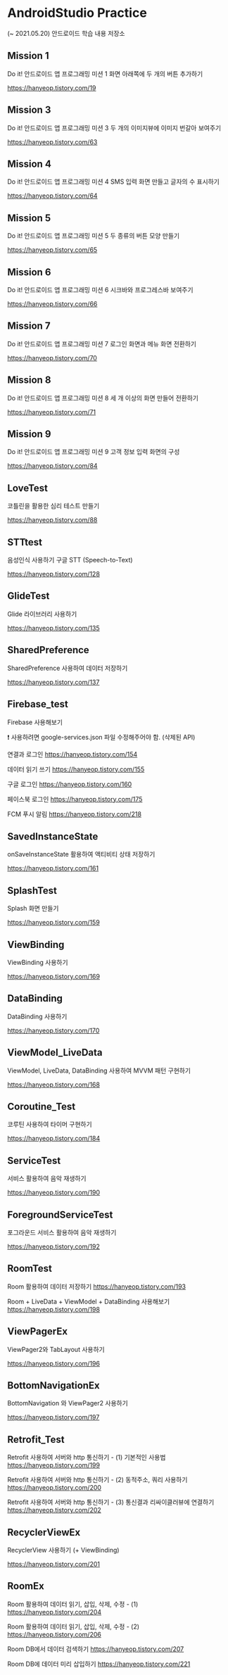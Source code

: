 # AndroidStudio Practice
(~ 2021.05.20) 안드로이드 학습 내용 저장소

## Mission 1
Do it! 안드로이드 앱 프로그래밍 미션 1 화면 아래쪽에 두 개의 버튼 추가하기

https://hanyeop.tistory.com/19

## Mission 3
Do it! 안드로이드 앱 프로그래밍 미션 3 두 개의 이미지뷰에 이미지 번갈아 보여주기

https://hanyeop.tistory.com/63

## Mission 4
Do it! 안드로이드 앱 프로그래밍 미션 4 SMS 입력 화면 만들고 글자의 수 표시하기

https://hanyeop.tistory.com/64

## Mission 5
Do it! 안드로이드 앱 프로그래밍 미션 5 두 종류의 버튼 모양 만들기

https://hanyeop.tistory.com/65

## Mission 6
Do it! 안드로이드 앱 프로그래밍 미션 6 시크바와 프로그레스바 보여주기

https://hanyeop.tistory.com/66

## Mission 7
Do it! 안드로이드 앱 프로그래밍 미션 7 로그인 화면과 메뉴 화면 전환하기

https://hanyeop.tistory.com/70

## Mission 8
Do it! 안드로이드 앱 프로그래밍 미션 8 세 개 이상의 화면 만들어 전환하기

https://hanyeop.tistory.com/71

## Mission 9
Do it! 안드로이드 앱 프로그래밍 미션 9 고객 정보 입력 화면의 구성

https://hanyeop.tistory.com/84

## LoveTest
코틀린을 활용한 심리 테스트 만들기

https://hanyeop.tistory.com/88

## STTtest
음성인식 사용하기 구글 STT (Speech-to-Text)

https://hanyeop.tistory.com/128

## GlideTest
Glide 라이브러리 사용하기 

https://hanyeop.tistory.com/135

## SharedPreference
SharedPreference 사용하여 데이터 저장하기

https://hanyeop.tistory.com/137

## Firebase_test
Firebase 사용해보기

❗ 사용하려면 google-services.json 파일 수정해주어야 함. (삭제된 API)

연결과 로그인 https://hanyeop.tistory.com/154

데이터 읽기 쓰기 https://hanyeop.tistory.com/155

구글 로그인 https://hanyeop.tistory.com/160

페이스북 로그인 https://hanyeop.tistory.com/175

FCM 푸시 알림 https://hanyeop.tistory.com/218

## SavedInstanceState
onSaveInstanceState 활용하여 액티비티 상태 저장하기

https://hanyeop.tistory.com/161

## SplashTest
Splash 화면 만들기

https://hanyeop.tistory.com/159

## ViewBinding
ViewBinding 사용하기

https://hanyeop.tistory.com/169

## DataBinding
DataBinding 사용하기

https://hanyeop.tistory.com/170

## ViewModel_LiveData
ViewModel, LiveData, DataBinding 사용하여 MVVM 패턴 구현하기

https://hanyeop.tistory.com/168

## Coroutine_Test
코루틴 사용하여 타이머 구현하기

https://hanyeop.tistory.com/184

## ServiceTest
서비스 활용하여 음악 재생하기

https://hanyeop.tistory.com/190

## ForegroundServiceTest
포그라운드 서비스 활용하여 음악 재생하기

https://hanyeop.tistory.com/192

## RoomTest
Room 활용하여 데이터 저장하기 https://hanyeop.tistory.com/193

Room + LiveData + ViewModel + DataBinding 사용해보기 https://hanyeop.tistory.com/198 

## ViewPagerEx
ViewPager2와 TabLayout 사용하기

https://hanyeop.tistory.com/196

## BottomNavigationEx
BottomNavigation 와 ViewPager2 사용하기

https://hanyeop.tistory.com/197

## Retrofit_Test
Retrofit 사용하여 서버와 http 통신하기 - (1) 기본적인 사용법 https://hanyeop.tistory.com/199

Retrofit 사용하여 서버와 http 통신하기 - (2) 동적주소, 쿼리 사용하기 https://hanyeop.tistory.com/200

Retrofit 사용하여 서버와 http 통신하기 - (3) 통신결과 리싸이클러뷰에 연결하기 https://hanyeop.tistory.com/202

## RecyclerViewEx
RecyclerView 사용하기 (+ ViewBinding)

https://hanyeop.tistory.com/201

## RoomEx
Room 활용하여 데이터 읽기, 삽입, 삭제, 수정 - (1) https://hanyeop.tistory.com/204

Room 활용하여 데이터 읽기, 삽입, 삭제, 수정 - (2) https://hanyeop.tistory.com/206

Room DB에서 데이터 검색하기 https://hanyeop.tistory.com/207

Room DB에 데이터 미리 삽입하기 https://hanyeop.tistory.com/221





